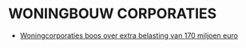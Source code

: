 # WONINGBOUW CORPORATIES

* [Woningcorporaties boos over extra belasting van 170 miljoen euro](https://www.ad.nl/wonen/woningcorporaties-boos-over-extra-belasting-van-170-miljoen-euro~aa22663c)
